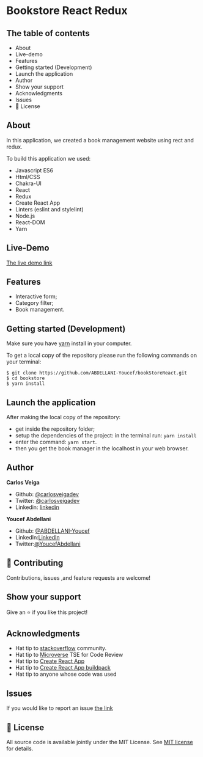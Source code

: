 # Bookstore React Redux

## The table of contents

- About
- Live-demo
- Features
- Getting started (Development)
- Launch the application
- Author
- Show your support
- Acknowledgments
- Issues
- 📝 License

## About

In this application, we created a book management website using rect and redux.

To build this application we used:

- Javascript ES6
- Html/CSS
- Chakra-UI
- React
- Redux
- Create React App
- Linters (eslint and stylelint)
- Node.js
- React-DOM
- Yarn


## Live-Demo

[The live demo link](https://bookstore-microverse.herokuapp.com/)

## Features

- Interactive form;
- Category filter;
- Book management.

## Getting started (Development)

Make sure you have [yarn](https://yarnpkg.com/ ) install in your computer. 

To get a local copy of the repository please run the following commands on your terminal:

```
$ git clone https://github.com/ABDELLANI-Youcef/bookStoreReact.git
$ cd bookstore
$ yarn install
```

## Launch the application

After making the local copy of the repository:
- get inside the repository folder;
- setup the dependencies of the project: in the terminal run: ```yarn install```
- enter the command: ```yarn start```.
- then you get the book manager in the localhost in your web browser.

## Author

**Carlos Veiga**
- Github: [@carlosveigadev](https://github.com/carlosveigadev)
- Twitter: [@carlosveigadev](https://twitter.com/carlosveigadev)
- Linkedin: [linkedin](https://linkedin.com/carlosveigadev)

**Youcef Abdellani**

- Github: [@ABDELLANI-Youcef](https://github.com/ABDELLANI-Youcef)
- LinkedIn:[LinkedIn](linkedin.com/in/youcef-abdellani)
- Twitter:[@YoucefAbdellani](https://twitter.com/YoucefAbdellani)

## 🤝 Contributing

Contributions, issues ,and feature requests are welcome!

## Show your support

Give an ⭐️ if you like this project!

## Acknowledgments

- Hat tip to [stackoverflow](https://stackoverflow.com) community.
- Hat tip to [Microverse](https://www.microverse.org/) TSE for Code Review
- Hat tip to [Create React App](https://github.com/facebook/create-react-app)
- Hat tip to [Create React App buildpack](https://github.com/mars/create-react-app-buildpack)
- Hat tip to anyone whose code was used

## Issues
If you would like to report an issue [the link](https://github.com/ABDELLANI-Youcef/bookStoreReact/issues)

## 📝 License

All source code is available jointly under the MIT License.
See [MIT license](./LICENSE) for details.
